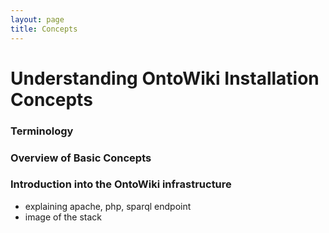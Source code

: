 ```yaml
---
layout: page
title: Concepts
---
```


# Understanding OntoWiki Installation Concepts

### Terminology
### Overview of Basic Concepts
### Introduction into the OntoWiki infrastructure
- explaining apache, php, sparql endpoint
- image of the stack
